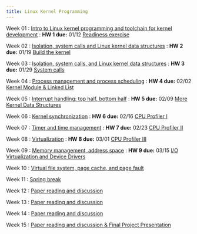 ```yaml
---
title: Linux Kernel Programming
---
```


Week 01
: [Intro to Linux kernel programming and toolchain for kernel development](#)
: **HW 1 due:** 01/12 [Readiness exercise](#)

Week 02
: [Isolation, system calls and Linux kernel data structures](#)
: **HW 2 due:** 01/19 [Build the kernel](#)

Week 03
: [Isolation, system calls, and Linux kernel data structures](#)
: **HW 3 due:** 01/29 [System calls](#)

Week 04
: [Process management and process scheduling](#)
: **HW 4 due:** 02/02 [Kernel Module & Linked List](#)

Week 05
: [Interrupt handling: top half, bottom half](#)
: **HW 5 due:** 02/09 [More Kernel Data Structures](#)

Week 06
: [Kernel synchronization](#)
: **HW 6 due:** 02/16 [CPU Profiler I](#)

Week 07
: [Timer and time management](#)
: **HW 7 due:** 02/23 [CPU Profiler II](#)

Week 08
: [Virtualization](#)
: **HW 8 due:** 03/01 [CPU Profiler III](#)

Week 09
: [Memory management, address space](#)
: **HW 9 due:** 03/15 [I/O Virtualization and Device Drivers](#)

Week 10
: [Virtual file system, page cache, and page fault](#)

Week 11
: [Spring break](#)

Week 12
: [Paper reading and discussion](#)

Week 13
: [Paper reading and discussion](#)

Week 14
: [Paper reading and discussion](#)

Week 15
: [Paper reading and discussion & Final Project Presentation](#)
